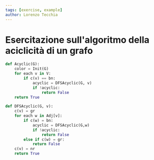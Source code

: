 ```yaml
---
tags: [exercise, example]
author: Lorenzo Tecchia
---
```

# Esercitazione sull'algoritmo della aciclicità di un grafo
```python
def Acyclic(G):
    color = Init(G)
    for each v in V:
        if c(v) == bn:
            acyclic = DFSAcyclic(G, v)
            if !acyclic:
                return False
    return True 
```


```python
def DFSAcyclic(G, v):
    c(v) = gr
    for each w in Adj[v]:
        if c(w) = bn:
            acyclic = DFSAcyclic(G,w)
            if !acyclic:
                return False
        else if c(w) = gr:
            return False
    c(v) = nr
    return True
```

